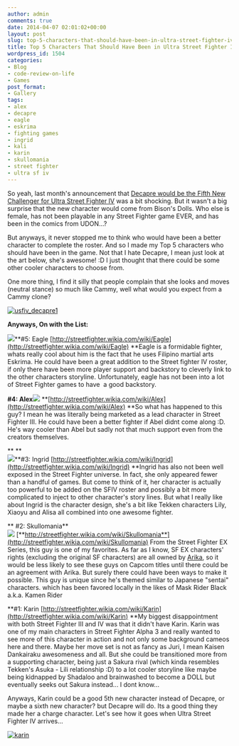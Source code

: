 ```yaml
---
author: admin
comments: true
date: 2014-04-07 02:01:02+00:00
layout: post
slug: top-5-characters-that-should-have-been-in-ultra-street-fighter-iv
title: Top 5 Characters That Should Have Been in Ultra Street Fighter IV
wordpress_id: 1504
categories:
- Blog
- code-review-on-life
- Games
post_format:
- Gallery
tags:
- alex
- decapre
- eagle
- eskrima
- fighting games
- ingrid
- kali
- karin
- skullomania
- street fighter
- ultra sf iv
---
```


So yeah, last month's announcement that [Decapre would be the Fifth New Challenger for Ultra Street Fighter IV](http://shoryuken.com/2014/03/16/capcom-reveals-decapre-as-ultra-street-fighter-ivs-fifth-roster-addition/) was a bit shocking. But it wasn't a big surprise that the new character would come from Bison's Dolls. Who else is female, has not been playable in any Street Fighter game EVER, and has been in the comics from UDON...?

But anyways, it never stopped me to think who would have been a better character to complete the roster. And so I made my Top 5 characters who should have been in the game. Not that I hate Decapre, I mean just look at the art below, she's awesome! :D I just thought that there could be some other cooler characters to choose from.

One more thing, I find it silly that people complain that she looks and moves (neutral stance) so much like Cammy, well what would you expect from a Cammy clone?


[![usfiv_decapre1](http://www.reengo.com/wp-content/uploads/2014/04/usfiv_decapre1.jpg)](http://www.reengo.com/wp-content/uploads/2014/04/usfiv_decapre1.jpg)


**Anyways, On with the List:**



![](http://img2.wikia.nocookie.net/__cb20130416072657/streetfighter/images/a/a9/Eagle-sfa3max-bust.png)**#5: Eagle
[http://streetfighter.wikia.com/wiki/Eagle](http://streetfighter.wikia.com/wiki/Eagle)
**Eagle is a formidable fighter, whats really cool about him is the fact that he uses Filipino martial arts Eskrima. He could have been a great addition to the Street fighter IV roster, if only there have been more player support and backstory to cleverly link to the other characters storyline. Unfortunately, eagle has not been into a lot of Street Fighter games to have  a good backstory.

**#4: Alex**![](http://img3.wikia.nocookie.net/__cb20110708145644/streetfighter/images/thumb/d/d7/Alex.jpg/250px-Alex.jpg)
**[http://streetfighter.wikia.com/wiki/Alex](http://streetfighter.wikia.com/wiki/Alex)
**So what has happened to this guy? I mean he was literally being marketed as a lead character in Street Fighter III. He could have been a better fighter if Abel didnt come along :D. He's way cooler than Abel but sadly not that much support even from the creators themselves.

**
**  
![](http://img2.wikia.nocookie.net/__cb20110905234646/streetfighter/images/thumb/4/43/Ingrid.jpg/338px-Ingrid.jpg)**#3: Ingrid
[http://streetfighter.wikia.com/wiki/Ingrid](http://streetfighter.wikia.com/wiki/Ingrid)
**Ingrid has also not been well exposed in the Street Fighter universe. In fact, she only appeared fewer than a handful of games. But come to think of it, her character is actually too powerful to be added on the SFIV roster and possibly a bit more complicated to inject to other character's story lines. But what I really like about Ingrid is the character design, she's a bit like Tekken characters Lily, Xiaoyu and Alisa all combined into one awesome fighter.

**
#2: Skullomania**  
![](http://img3.wikia.nocookie.net/__cb20080212051436/streetfighter/images/thumb/b/bc/Skullomania_big.jpg/430px-Skullomania_big.jpg)
[**http://streetfighter.wikia.com/wiki/Skullomania**](http://streetfighter.wikia.com/wiki/Skullomania)
From the Street Fighter EX Series, this guy is one of my favorites. As far as I know, SF EX characters' rights (excluding the original SF characters) are all owned by [Arika](http://streetfighter.wikia.com/wiki/Arika), so it would be less likely to see these guys on Capcom titles until there could be an agreement with Arika. But surely there could have been ways to make it possible. This guy is unique since he's themed similar to Japanese "sentai" characters. which has been favored locally in the likes of Mask Rider Black a.k.a. Kamen Rider

**#1: Karin
[http://streetfighter.wikia.com/wiki/Karin](http://streetfighter.wikia.com/wiki/Karin)
**My biggest disappointment with both Street Fighter III and IV was that it didn't have Karin. Karin was one of my main characters in Street Fighter Alpha 3 and really wanted to see more of this character in action and not only some background cameos here and there. Maybe her move set is not as fancy as Juri, I mean Kaisen Dankairaku awesomeness and all. But she could be transitioned more from a supporting character, being just a Sakura rival (which kinda resembles Tekken's Asuka - Lili relationship :D) to a lot cooler storyline like maybe being kidnapped by Shadaloo and brainwashed to become a DOLL but eventually seeks out Sakura instead... I dont know...

Anyways, Karin could be a good 5th new character instead of Decapre, or maybe a sixth new character? but Decapre will do. Its a good thing they made her a charge character. Let's see how it goes when Ultra Street Fighter IV arrives...

[![karin](http://www.reengo.com/wp-content/uploads/2014/04/karin.jpg)](http://www.reengo.com/wp-content/uploads/2014/04/karin.jpg)
